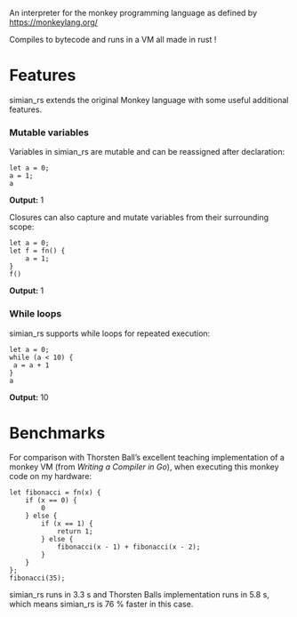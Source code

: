 An interpreter for the monkey programming language as defined by https://monkeylang.org/

Compiles to bytecode and runs in a VM all made in rust !

# Features
simian_rs extends the original Monkey language with some useful additional features.

### Mutable variables

Variables in simian_rs are mutable and can be reassigned after declaration:

``` monkey
let a = 0;
a = 1;
a
```

**Output:** 1

Closures can also capture and mutate variables from their surrounding scope:

``` monkey
let a = 0;
let f = fn() {
    a = 1;
}
f()
```

**Output:** 1

### While loops

simian_rs supports while loops for repeated execution:

``` monkey
let a = 0;
while (a < 10) {
 a = a + 1
}
a
```

**Output:** 10

# Benchmarks

For comparison with Thorsten Ball’s excellent teaching implementation of a monkey VM (from *Writing a Compiler in Go*), when executing this monkey code on my hardware:

``` monkey
let fibonacci = fn(x) {
    if (x == 0) {
        0
    } else {
        if (x == 1) {
            return 1;
        } else {
            fibonacci(x - 1) + fibonacci(x - 2);
        }
    }
};
fibonacci(35);
```

simian_rs runs in 3.3 s and Thorsten Balls implementation runs in 5.8 s, which means simian_rs is 76 % faster in this case.
